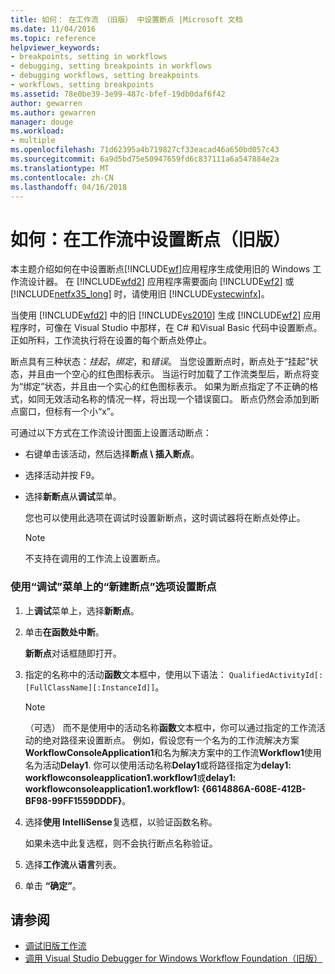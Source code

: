 ```yaml
---
title: 如何： 在工作流 （旧版） 中设置断点 |Microsoft 文档
ms.date: 11/04/2016
ms.topic: reference
helpviewer_keywords:
- breakpoints, setting in workflows
- debugging, setting breakpoints in workflows
- debugging workflows, setting breakpoints
- workflows, setting breakpoints
ms.assetid: 78e0be39-3e99-487c-bfef-19db0daf6f42
author: gewarren
ms.author: gewarren
manager: douge
ms.workload:
- multiple
ms.openlocfilehash: 71d62395a4b719827cf33eacad46a650bd057c43
ms.sourcegitcommit: 6a9d5bd75e50947659fd6c837111a6a547884e2a
ms.translationtype: MT
ms.contentlocale: zh-CN
ms.lasthandoff: 04/16/2018
---
```

# <a name="how-to-set-breakpoints-in-workflows-legacy"></a>如何：在工作流中设置断点（旧版）
本主题介绍如何在中设置断点[!INCLUDE[wf](../workflow-designer/includes/wf_md.md)]应用程序生成使用旧的 Windows 工作流设计器。 在 [!INCLUDE[wfd2](../workflow-designer/includes/wfd2_md.md)] 应用程序需要面向 [!INCLUDE[wf2](../workflow-designer/includes/wf2_md.md)] 或 [!INCLUDE[netfx35_long](../workflow-designer/includes/netfx35_long_md.md)] 时，请使用旧 [!INCLUDE[vstecwinfx](../workflow-designer/includes/vstecwinfx_md.md)]。

 当使用 [!INCLUDE[wfd2](../workflow-designer/includes/wfd2_md.md)] 中的旧 [!INCLUDE[vs2010](../misc/includes/vs2010_md.md)] 生成 [!INCLUDE[wf2](../workflow-designer/includes/wf2_md.md)] 应用程序时，可像在 Visual Studio 中那样，在 C# 和Visual Basic 代码中设置断点。 正如所料，工作流执行将在设置的每个断点处停止。

 断点具有三种状态：*挂起*，*绑定*，和*错误*。 当您设置断点时，断点处于“挂起”状态，并且由一个空心的红色图标表示。 当运行时加载了工作流类型后，断点将变为“绑定”状态，并且由一个实心的红色图标表示。 如果为断点指定了不正确的格式，如同无效活动名称的情况一样，将出现一个错误窗口。 断点仍然会添加到断点窗口，但标有一个小“x”。

 可通过以下方式在工作流设计图面上设置活动断点：

-   右键单击该活动，然后选择**断点 \ 插入断点**。

-   选择活动并按 F9。

-   选择**新断点**从**调试**菜单。

     您也可以使用此选项在调试时设置新断点，这时调试器将在断点处停止。

    > [!NOTE]
    > 不支持在调用的工作流上设置断点。

### <a name="to-set-a-breakpoint-using-the-new-breakpoint-option-on-the-debug-menu"></a>使用“调试”菜单上的“新建断点”选项设置断点

1.  上**调试**菜单上，选择**新断点**。

2.  单击**在函数处中断**。

     **新断点**对话框随即打开。

3.  指定的名称中的活动**函数**文本框中，使用以下语法： `QualifiedActivityId[:[FullClassName][:InstanceId]]`。

    > [!NOTE]
    > （可选） 而不是使用中的活动名称**函数**文本框中，你可以通过指定的工作流活动的绝对路径来设置断点。 例如，假设您有一个名为的工作流解决方案**WorkflowConsoleApplication1**和名为解决方案中的工作流**Workflow1**使用名为活动**Delay1**. 你可以使用活动名称**Delay1**或将路径指定为**delay1: workflowconsoleapplication1.workflow1**或**delay1: workflowconsoleapplication1.workflow1: {6614886A-608E-412B-BF98-99FF1559DDDF}**。

4.  选择**使用 IntelliSense**复选框，以验证函数名称。

     如果未选中此复选框，则不会执行断点名称验证。

5.  选择**工作流**从**语言**列表。

6.  单击 **“确定”**。

## <a name="see-also"></a>请参阅

- [调试旧版工作流](../workflow-designer/debugging-legacy-workflows.md)
- [调用 Visual Studio Debugger for Windows Workflow Foundation（旧版）](../workflow-designer/invoking-the-visual-studio-debugger-for-windows-workflow-foundation-legacy.md)